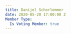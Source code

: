 ```yaml
---
title: Danijel Schorlemmer
date: 2020-05-20 17:00:00 Z
Member Type:
  Is Voting Member: true
---
```

